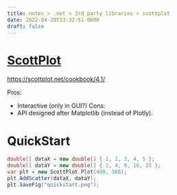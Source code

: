 ```yaml
---
title: notes > .net > 3rd party libraries > scottplot
date: 2022-04-20T13:32:51-0600
draft: false
---
```

# [ScottPlot](https://scottplot.net/)

<https://scottplot.net/cookbook/4.1/>

Pros:
- Interactive (only in GUI?)
Cons:
- API designed after Matplotlib (instead of Plotly).

# QuickStart
```cs
double[] dataX = new double[] { 1, 2, 3, 4, 5 };
double[] dataY = new double[] { 1, 4, 9, 16, 25 };
var plt = new ScottPlot.Plot(400, 300);
plt.AddScatter(dataX, dataY);
plt.SaveFig("quickstart.png");
```
